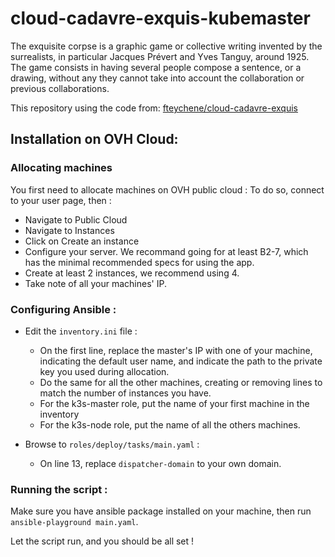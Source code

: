 # cloud-cadavre-exquis-kubemaster

The exquisite corpse is a graphic game or collective writing invented by the surrealists, in particular Jacques Prévert and Yves Tanguy, around 1925.
The game consists in having several people compose a sentence, or a drawing, without any they cannot take into account the collaboration or previous collaborations.

This repository using the code from: [fteychene/cloud-cadavre-exquis](https://github.com/fteychene/cloud-cadavre-exquis)

## Installation on OVH Cloud:

### Allocating machines
You first need to allocate machines on OVH public cloud :
To do so, connect to your user page, then :
- Navigate to Public Cloud 
- Navigate to Instances
- Click on Create an instance
- Configure your server. We recommand going for at least B2-7, which has the minimal recommended specs for using the app.
- Create at least 2 instances, we recommend using 4.
- Take note of all your machines' IP.

### Configuring Ansible :
 - Edit the `inventory.ini` file :
    - On the first line, replace the master's IP with one of your machine, indicating the default user name, and indicate the path to the private key you used during allocation.
    - Do the same for all the other machines, creating or removing lines to match the number of instances you have.
    - For the k3s-master role, put the name of your first machine in the inventory
    - For the k3s-node role, put the name of all the others machines.

- Browse to `roles/deploy/tasks/main.yaml` :
  - On line 13, replace `dispatcher-domain` to your own domain.

### Running the script :
Make sure you have ansible package installed on your machine, then run `ansible-playground main.yaml`.

Let the script run, and you should be all set !

